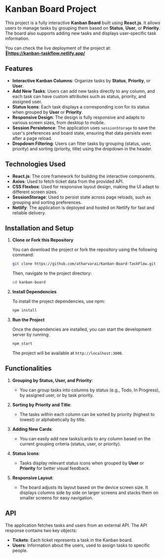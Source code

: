 # Kanban Board Project

This project is a fully interactive **Kanban Board** built using **React.js**. It allows users to manage tasks by grouping them based on **Status**, **User**, or **Priority**. The board also supports adding new tasks and displays user-specific task information.

You can check the live deployment of the project at:  
🔗**https://kanban-taskflow.netlify.app/**

## Features

- **Interactive Kanban Columns**: Organize tasks by **Status**, **Priority**, or **User**.
- **Add New Tasks**: Users can add new tasks directly to any column, and each task can have custom attributes such as status, priority, and assigned user.
- **Status Icons**: Each task displays a corresponding icon for its status when grouped by **User** or **Priority**.
- **Responsive Design**: The design is fully responsive and adapts to various screen sizes, from desktop to mobile.
- **Session Persistence**: The application uses `sessionStorage` to save the user's preferences and board state, ensuring that data persists even after a page reload.
- **Dropdown Filtering**: Users can filter tasks by grouping (status, user, priority) and sorting (priority, title) using the dropdown in the header.

## Technologies Used

- **React.js**: The core framework for building the interactive components.
- **Axios**: Used to fetch ticket data from the provided API.
- **CSS Flexbox**: Used for responsive layout design, making the UI adapt to different screen sizes.
- **SessionStorage**: Used to persist state across page reloads, such as grouping and sorting preferences.
- **Netlify**: The application is deployed and hosted on Netlify for fast and reliable delivery.

## Installation and Setup

1. **Clone or Fork this Repository**

   You can download the project or fork the repository using the following command:

   ```bash
   git clone https://github.com/atharvarai/Kanban-Board-TaskFlow.git
   ```

   Then, navigate to the project directory:

   ```bash
   cd kanban-board
   ```

2. **Install Dependencies**

   To install the project dependencies, use npm:

   ```bash
   npm install
   ```

3. **Run the Project**

   Once the dependencies are installed, you can start the development server by running:

   ```bash
   npm start
   ```

   The project will be available at `http://localhost:3000`.

## Functionalities

1. **Grouping by Status, User, and Priority**:  
   - You can group tasks into columns by status (e.g., Todo, In Progress), by assigned user, or by task priority.
   
2. **Sorting by Priority and Title**:  
   - The tasks within each column can be sorted by priority (highest to lowest) or alphabetically by title.

3. **Adding New Cards**:  
   - You can easily add new tasks/cards to any column based on the current grouping criteria (status, user, or priority).

4. **Status Icons**:  
   - Tasks display relevant status icons when grouped by **User** or **Priority** for better visual feedback.

5. **Responsive Layout**:  
   - The board adjusts its layout based on the device screen size. It displays columns side by side on larger screens and stacks them on smaller screens for easy navigation.

## API

The application fetches tasks and users from an external API. The API response contains two key objects:

- **Tickets**: Each ticket represents a task in the Kanban board.
- **Users**: Information about the users, used to assign tasks to specific people.
